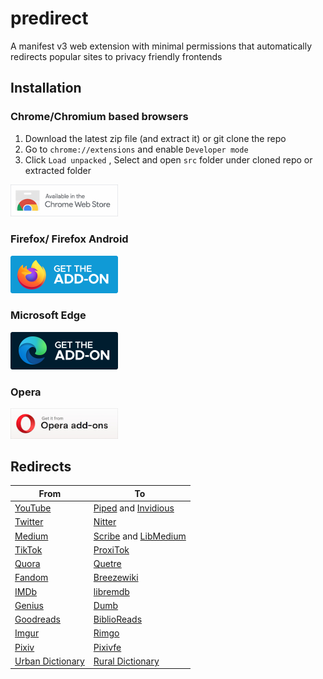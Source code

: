 # predirect

A manifest v3 web extension with minimal permissions that automatically redirects popular sites to privacy friendly frontends

## Installation

### Chrome/Chromium based browsers

1. Download the latest zip file (and extract it) or git clone the repo
2. Go to `chrome://extensions` and enable `Developer mode`
3. Click `Load unpacked` , Select and open `src` folder under cloned repo or extracted folder

<a href="https://chromewebstore.google.com/detail/predirect/aiillidfcgfckfhkpiakhkkpbkknagnp"><img src = "assets/chrome.jpg" alt="Available in the Chrome Web Store" width="172">
</a>

### Firefox/ Firefox Android

<a href="https://addons.mozilla.org/en-US/firefox/addon/predirector/"><img src = "assets/mozilla.svg" alt="Get the addon firefox" width="172">
</a>

### Microsoft Edge
<a href="https://microsoftedge.microsoft.com/addons/detail/predirect/meehajiemfkahmhbemddchfhafmjcnij"><img src = "assets/edge.svg" alt="Get the addon Microsoft Edge" width="172">
</a>

### Opera
<a href="https://addons.opera.com/en/extensions/details/predirect/"><img src = "assets/opera.jpg" alt="Get it from Opera add-ons" width="172">
</a>

## Redirects

| From                                                 | To                                                                                                          |
| ---------------------------------------------------- | ----------------------------------------------------------------------------------------------------------- |
| [YouTube](https://youtube.com)                       | [Piped](https://github.com/TeamPiped/Piped) and [Invidious](https://github.com/iv-org/invidious)            |
| [Twitter](https://twitter.com)                       | [Nitter](https://github.com/zedeus/nitter)                                                                  |
| [Medium](https://medium.com)                         | [Scribe](https://sr.ht/~edwardloveall/Scribe/) and [LibMedium](https://github.com/realaravinth/libmedium)   |
| [TikTok](https://tiktok.com)                         | [ProxiTok](https://github.com/pablouser1/ProxiTok)                                                          |
| [Quora](https://quora.com)                           | [Quetre](https://github.com/zyachel/quetre)                                                                 |
| [Fandom](https://www.fandom.com/)                    | [Breezewiki](https://gitdab.com/cadence/breezewiki)                                                         |
| [IMDb](https://www.imdb.com//)                       | [libremdb](https://github.com/zyachel/libremdb)                                                             |
| [Genius](https://genius.com)                         | [Dumb](https://github.com/rramiachraf/dumb)                                                                 |     | [YoutTube Music](https://music.youtube.com//)        | [Beatbump](https://github.com/snuffyDev/Beatbump) and [Hyperpipe](https://codeberg.org/Hyperpipe/Hyperpipe) |
| [Goodreads](https://www.goodreads.com/)              | [BiblioReads](https://github.com/nesaku/BiblioReads)                                                        |
| [Imgur](https://imgur.com/)                          | [Rimgo](https://codeberg.org/rimgo/rimgo)                                                                   |
| [Pixiv](https://www.pixiv.net/)                      | [Pixivfe](https://codeberg.org/vnpower/pixivfe)                                                             |
| [Urban Dictionary](https://www.urbandictionary.com/) | [Rural Dictionary](https://codeberg.org/zortazert/rural-dictionary/)                                        |
